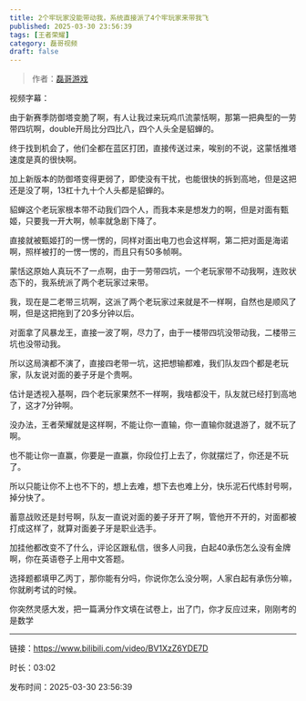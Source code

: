 ```yaml
---
title: 2个牢玩家没能带动我，系统直接派了4个牢玩家来带我飞
published: 2025-03-30 23:56:39
tags: [王者荣耀]
category: 磊哥视频
draft: false
---
```



> 作者：[磊哥游戏](https://space.bilibili.com/268941858?spm_id_from=333.788.upinfo.head.click)

视频字幕：

由于新赛季防御塔变脆了啊，有人让我过来玩鸡爪流蒙恬啊，那第一把典型的一劳带四坑啊，double开局比分四比八，四个人头全是貂蝉的。

终于找到机会了，他们全都在蓝区打团，直接传送过来，唉别的不说，这蒙恬推塔速度是真的很快啊。

加上新版本的防御塔变得更弱了，即使没有干扰，也能很快的拆到高地，但是这把还是没了啊，13杠十九十个人头都是貂蝉的。

貂蝉这个老玩家根本带不动我们四个人，而我本来是想发力的啊，但是对面有甄姬，只要我一开大啊，帧率就急剧下降了。

直接就被甄姬打的一愣一愣的，同样对面出电刀也会这样啊，第二把对面是海诺啊，照样被打的一愣一愣的，而且只有50多帧啊。

蒙恬这原始人真玩不了一点啊，由于一劳带四坑，一个老玩家带不动我啊，连败状态下的，我系统派了两个老玩家过来带。

我，现在是二老带三坑啊，这派了两个老玩家过来就是不一样啊，自然也是顺风了啊，但是这把拖到了20多分钟以后。

对面拿了风暴龙王，直接一波了啊，尽力了，由于一楼带四坑没带动我，二楼带三坑也没带动我。

所以这局演都不演了，直接四老带一坑，这把想输都难，我们队友四个都是老玩家，队友说对面的姜子牙是个贵啊。

估计是透视入基啊，四个老玩家果然不一样啊，我啥都没干，队友就已经打到高地了，这才7分钟啊。

没办法，王者荣耀就是这样啊，不能让你一直输，你一直输你就退游了，就不玩了啊。

也不能让你一直赢，你要是一直赢，你段位打上去了，你就摆烂了，你还是不玩了。

所以只能让你不上也不下的，想上去难，想下去也难上分，快乐泥石代练封号啊，掉分快了。

蓄意战败还是封号啊，队友一直说对面的姜子牙开了啊，管他开不开的，对面都被打成这样了，就算对面姜子牙是职业选手。

加挂他都改变不了什么，评论区跟私信，很多人问我，白起40承伤怎么没有金牌啊，你在英语卷子上用中文答题。

选择题都填甲乙丙丁，那你能有分吗，你说你怎么没分啊，人家白起有承伤分嘛，你就刷考试的时候。

你突然灵感大发，把一篇满分作文填在试卷上，出了门，你才反应过来，刚刚考的是数学

---

链接：https://www.bilibili.com/video/BV1XzZ6YDE7D

时长：03:02

发布时间：2025-03-30 23:56:39

